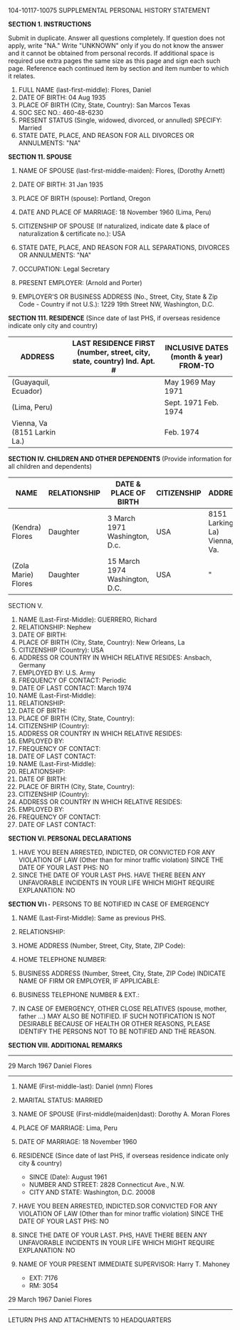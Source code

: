 104-10117-10075 
SUPPLEMENTAL PERSONAL HISTORY STATEMENT

**SECTION 1. INSTRUCTIONS**

Submit in duplicate. Answer all questions completely. If question does not apply, write "NA." Write "UNKNOWN" only if you do not know the answer and it cannot be obtained from personal records. If additional space is required use extra pages the same size as this page and sign each such page. Reference each continued item by section and item number to which it relates.

1. FULL NAME (last-first-middle): Flores, Daniel
2. DATE OF BIRTH: 04 Aug 1935
3. PLACE OF BIRTH (City, State, Country): San Marcos Texas
4. SOC SEC NO.: 460-48-6230
5. PRESENT STATUS (Single, widowed, divorced, or annulled) SPECIFY: Married
6. STATE DATE, PLACE, AND REASON FOR ALL DIVORCES OR ANNULMENTS: "NA"

**SECTION 11. SPOUSE**

1. NAME OF SPOUSE (last-first-middle-maiden): Flores, (Dorothy Arnett)
2. DATE OF BIRTH: 31 Jan 1935
3. PLACE OF BIRTH (spouse): Portland, Oregon
4. DATE AND PLACE OF MARRIAGE: 18 November 1960 (Lima, Peru)
5. CITIZENSHIP OF SPOUSE (If naturalized, indicate date & place of naturalization & certificate no.): USA
6. STATE DATE, PLACE, AND REASON FOR ALL SEPARATIONS, DIVORCES OR ANNULMENTS: "NA"

7. OCCUPATION: Legal Secretary
8. PRESENT EMPLOYER: (Arnold and Porter)
9. EMPLOYER'S OR BUSINESS ADDRESS (No., Street, City, State & Zip Code - Country if not U.S.): 1229 19th Street NW, Washington, D.C.

**SECTION 111. RESIDENCE** (Since date of last PHS, if overseas residence indicate only city and country)

ADDRESS | LAST RESIDENCE FIRST (number, street, city, state, country) Ind. Apt. # | INCLUSIVE DATES (month & year) FROM-TO
------- | -------- | --------
(Guayaquil, Ecuador) |  | May 1969 May 1971
(Lima, Peru) |  | Sept. 1971 Feb. 1974
Vienna, Va (8151 Larkin La.) |  | Feb. 1974

**SECTION IV. CHILDREN AND OTHER DEPENDENTS** (Provide information for all children and dependents)

NAME | RELATIONSHIP | DATE & PLACE OF BIRTH | CITIZENSHIP | ADDRESS
------- | -------- | -------- | -------- | --------
(Kendra) Flores | Daughter | 3 March 1971 Washington, D.c. | USA | 8151 Larking La) Vienna, Va.
(Zola Marie) Flores | Daughter | 15 March 1974 Washington, D.C. | USA | "

SECTION V.

1. NAME (Last-First-Middle): GUERRERO, Richard
2. RELATIONSHIP: Nephew
3. DATE OF BIRTH:
4. PLACE OF BIRTH (City, State, Country): New Orleans, La
5. CITIZENSHIP (Country): USA
6. ADDRESS OR COUNTRY IN WHICH RELATIVE RESIDES: Ansbach, Germany
7. EMPLOYED BY: U.S. Army
8. FREQUENCY OF CONTACT: Periodic
9. DATE OF LAST CONTACT: March 1974
1. NAME (Last-First-Middle):
2. RELATIONSHIP:
3. DATE OF BIRTH:
4. PLACE OF BIRTH (City, State, Country):
5. CITIZENSHIP (Country):
6. ADDRESS OR COUNTRY IN WHICH RELATIVE RESIDES:
7. EMPLOYED BY:
8. FREQUENCY OF CONTACT:
9. DATE OF LAST CONTACT:
1. NAME (Last-First-Middle):
2. RELATIONSHIP:
3. DATE OF BIRTH:
4. PLACE OF BIRTH (City, State, Country):
5. CITIZENSHIP (Country):
6. ADDRESS OR COUNTRY IN WHICH RELATIVE RESIDES:
7. EMPLOYED BY:
8. FREQUENCY OF CONTACT:
9. DATE OF LAST CONTACT:

**SECTION VI. PERSONAL DECLARATIONS**

1. HAVE YOU BEEN ARRESTED, INDICTED, OR CONVICTED FOR ANY VIOLATION OF LAW (Other than for minor traffic violation) SINCE THE DATE OF YOUR LAST PHS: NO
2. SINCE THE DATE OF YOUR LAST PHS. HAVE THERE BEEN ANY UNFAVORABLE INCIDENTS IN YOUR LIFE WHICH MIGHT REQUIRE EXPLANATION: NO

**SECTION VI۱۰** PERSONS TO BE NOTIFIED IN CASE OF EMERGENCY

1. NAME (Last-First-Middle): Same as previous PHS.
2. RELATIONSHIP:
3. HOME ADDRESS (Number, Street, City, State, ZIP Code):
4. HOME TELEPHONE NUMBER:
5. BUSINESS ADDRESS (Number, Street, City, State, ZIP Code) INDICATE NAME OF FIRM
OR EMPLOYER, IF APPLICABLE:
6. BUSINESS TELEPHONE NUMBER & EXT.:

7. IN CASE OF EMERGENCY, OTHER CLOSE RELATIVES (spouse, mother, father ...) MAY ALSO BE NOTIFIED. IF SUCH NOTIFICATION
IS NOT DESIRABLE BECAUSE OF HEALTH OR OTHER REASONS, PLEASE IDENTIFY THE PERSONS NOT TO BE NOTIFIED AND THE REASON.

**SECTION VIII. ADDITIONAL REMARKS**

----

29 March 1967
Daniel Flores

----

1. NAME (First-middle-last): Daniel (nmn) Flores
2. MARITAL STATUS: MARRIED
3. NAME OF SPOUSE (First-middle(maiden)dast): Dorothy A. Moran Flores
4. PLACE OF MARRIAGE: Lima, Peru
5. DATE OF MARRIAGE: 18 November 1960
6. RESIDENCE (Since date of last PHS, if overseas residence indicate only city & country)
   * SINCE (Date): August 1961
   * NUMBER AND STREET: 2828 Connecticut Ave., N.W.
   * CITY AND STATE: Washington, D.C. 20008

7. HAVE YOU BEEN ARRESTED, INDICTED.SOR CONVICTED FOR ANY VIOLATION OF LAW (Other than for minor traffic violation) SINCE THE DATE OF YOUR LAST PHS: NO
8. SINCE THE DATE OF YOUR LAST. PHS, HAVE THERE BEEN ANY UNFAVORABLE INCIDENTS IN YOUR LIFE WHICH MIGHT REQUIRE EXPLANATION: NO

9. NAME OF YOUR PRESENT IMMEDIATE SUPERVISOR: Harry T. Mahoney

   * EXT: 7176
   * RM: 3054

29 March 1967
Daniel Flores

----

LETURN PHS AND ATTACHMENTS
10 HEADQUARTERS
